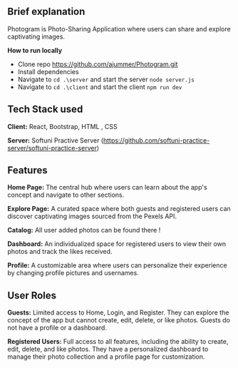 ## Brief explanation

Photogram is Photo-Sharing Application where users can share and explore captivating images.

**How to run locally**
- Clone repo https://github.com/ajummer/Photogram.git
- Install dependencies
- Navigate to `cd .\server` and start the server `node server.js`
- Navigate to `cd .\client` and start the client `npm run dev`


## Tech Stack used

**Client:** React, Bootstrap, HTML , CSS

**Server:** Softuni Practive Server (https://github.com/softuni-practice-server/softuni-practice-server)

## Features
**Home Page:** The central hub where users can learn about the app's concept and navigate to other sections.

**Explore Page:** A curated space where both guests and registered users can discover captivating images sourced from the Pexels API.

**Catalog:** All user added photos can be found there !

**Dashboard:** An individualized space for registered users to view their own photos and track the likes received.

**Profile:** A customizable area where users can personalize their experience by changing profile pictures and usernames.

## User Roles
**Guests:** Limited access to Home, Login, and Register. They can explore the concept of the app but cannot create, edit, delete, or like photos. Guests do not have a profile or a dashboard.

**Registered Users:** Full access to all features, including the ability to create, edit, delete, and like photos. They have a personalized dashboard to manage their photo collection and a profile page for customization.









